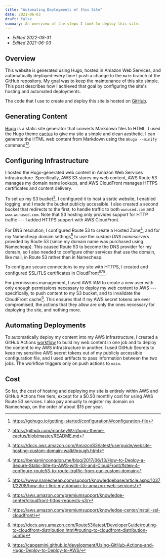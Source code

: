 ```yaml
---
title: "Automating Deployments of this Site"
date: 2021-06-03
draft: false
summary: An overview of the steps I took to deploy this site.
---
```


* *Edited 2022-08-31*
* *Edited 2021-06-03*

## Overview

This website is generated using Hugo, hosted in Amazon Web Services, and
automatically deployed every time I push a change to the `main` branch of the
GitHub repository. My goal was to keep the maintenance of this site simple.
This post describes how I achieved that goal by configuring the site's hosting
and automated deployments.

The code that I use to create and deploy this site is hosted on
[GitHub](https://github.com/wunused/site).

## Generating Content

[Hugo](https://gohugo.io/) is a static site generator that converts Markdown
files to HTML. I used the Hugo theme
[cactus](https://themes.gohugo.io/hugo-theme-cactus/) to give my site a simple
and clean aesthetic. I can generate the HTML web content from Markdown
using the `$hugo --minify` command[^hugo-config][^cactus-readme].

[^hugo-config]: https://gohugo.io/getting-started/configuration/#configuration-file

[^cactus-readme]: https://github.com/monkeyWzr/hugo-theme-cactus/blob/master/README.md

## Configuring Infrastructure

I hosted the Hugo-generated web content in Amazon Web Services infrastructure.
Specifically, AWS S3 stores my web content, AWS Route 53 manages my domain name
lookups, and AWS CloudFront manages HTTPS certificates and content delivery.

To set up my S3 bucket[^s3-config], I configured it to host a static website, I
enabled logging, and I made the bucket publicly accessible. I also created a
second bucket that redirects to the first, to handle traffic to both
`wunused.com` and `www.wunused.com`. Note that S3 hosting only provides support
for HTTP traffic --- I added HTTPS support with AWS CloudFront.

[^s3-config]: https://docs.aws.amazon.com/AmazonS3/latest/userguide/website-hosting-custom-domain-walkthrough.html

For DNS resolution, I configured Route 53 to create a Hosted
Zone[^route-53-hosted-zone], and for my Namecheap domain settings[^namecheap]
to use the *custom DNS nameservers* provided by Route 53 (since my domain name
was purchased using Namecheap). This caused Route 53 to become the DNS
provider for my domain, so I also needed to configure other services that use
the domain, like mail, in Route 53 rather than in Namecheap.

[^route-53-hosted-zone]: https://benjamincongdon.me/blog/2017/06/13/How-to-Deploy-a-Secure-Static-Site-to-AWS-with-S3-and-CloudFront/#step-4-configure-route53-to-route-traffic-from-our-custom-domain

[^namecheap]: https://www.namecheap.com/support/knowledgebase/article.aspx/10371/2208/how-do-i-link-my-domain-to-amazon-web-services/

To configure secure connections to my site with HTTPS, I created and configured
SSL/TLS certificates in
CloudFront[^cloudfront-https][^cloudfront-certificate-creation][^cloudfront-route-53-integration].

[^cloudfront-https]: https://aws.amazon.com/premiumsupport/knowledge-center/cloudfront-https-requests-s3/

[^cloudfront-certificate-creation]: https://aws.amazon.com/premiumsupport/knowledge-center/install-ssl-cloudfront/

[^cloudfront-route-53-integration]: https://docs.aws.amazon.com/Route53/latest/DeveloperGuide/routing-to-cloudfront-distribution.html#routing-to-cloudfront-distribution-config

For permissions management, I used AWS IAM to create a new user with only
enough permissions necessary to deploy my web content to AWS --- specifically,
to push content to my S3 bucket, and to invalidate the CloudFront
cache[^iam-config]. This ensures that if my AWS secret tokens are ever
compromised, the actions that they allow are only the ones necessary for
deploying the site, and nothing more.

[^iam-config]: https://capgemini.github.io/development/Using-GitHub-Actions-and-Hugo-Deploy-to-Deploy-to-AWS/

## Automating Deployments

To automatically deploy my content into my AWS infrastructure, I created a
GitHub Actions
[workflow](https://github.com/wunused/site/blob/main/.github/workflows/deploy.yml)
to build my web content in one job and to deploy the content to my AWS
infrastructure in another. I used GitHub Secrets to keep my sensitive AWS
secret tokens out of my publicly accessible configuration file, and I used
artifacts to pass information between the two jobs. The workflow triggers only
on push actions to `main`.

## Cost

So far, the cost of hosting and deploying my site is entirely within AWS and
GitHub Actions free tiers, except for a $0.50 monthly cost for using AWS Route
53 services. I also pay annually to register my domain on Namecheap, on the
order of about $15 per year.
